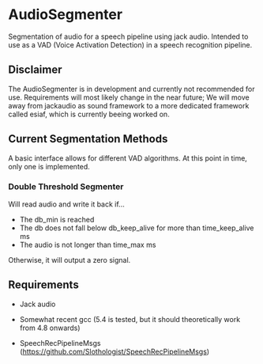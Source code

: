 # AudioSegmenter
Segmentation of audio for a speech pipeline using jack audio.
Intended to use as a VAD (Voice Activation Detection) in a speech recognition pipeline.

## Disclaimer

The AudioSegmenter is in development and currently not recommended for use.
Requirements will most likely change in the near future; We will move away from jackaudio as sound framework to a more dedicated framework called esiaf, which is currently beeing worked on.

## Current Segmentation Methods
A basic interface allows for different VAD algorithms. At this point in time, only one is implemented.

### Double Threshold Segmenter

Will read audio and write it back if...
   - The db_min is reached
   - The db does not fall below db_keep_alive for more than time_keep_alive ms
   - The audio is not longer than time_max ms

Otherwise, it will output a zero signal.

## Requirements

- Jack audio

- Somewhat recent gcc (5.4 is tested, but it should theoretically work from 4.8 onwards)

- SpeechRecPipelineMsgs (https://github.com/Slothologist/SpeechRecPipelineMsgs)


